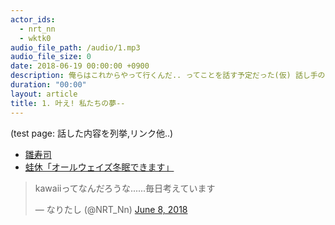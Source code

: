 ```yaml
---
actor_ids:
  - nrt_nn
  - wktk0
audio_file_path: /audio/1.mp3
audio_file_size: 0
date: 2018-06-19 00:00:00 +0900
description: 俺らはこれからやって行くんだ.. ってことを話す予定だった(仮) 話し手のお前らは誰だ? どんなときにラジオ聞くか このポッドキャストのコンセプトについて話しました。.
duration: "00:00"
layout: article
title: 1. 叶え! 私たちの夢--
---
```


(test page: 話した内容を列挙,リンク他..)
- [雛寿司](https://r.gnavi.co.jp/g222089/)
- [蛙休「オールウェイズ冬眠できます」](https://dic.pixiv.net/a/%E3%82%AA%E3%83%BC%E3%83%AB%E3%82%A6%E3%82%A7%E3%82%A4%E3%82%BA%E5%86%AC%E7%9C%A0%E3%81%A7%E3%81%8D%E3%81%BE%E3%81%99)

<blockquote class="twitter-tweet" data-lang="en"><p lang="ja" dir="ltr">kawaiiってなんだろうな......毎日考えています</p>&mdash; なりたし (@NRT_Nn) <a href="https://twitter.com/NRT_Nn/status/1005116274991484928?ref_src=twsrc%5Etfw">June 8, 2018</a></blockquote>
<script async src="https://platform.twitter.com/widgets.js" charset="utf-8"></script>


